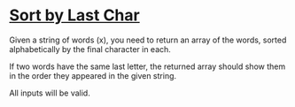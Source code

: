 # [Sort by Last Char](https://www.codewars.com/kata/sort-by-last-char "https://www.codewars.com/kata/57eba158e8ca2c8aba0002a0")

Given a string of words (x), you need to return an array of the words, sorted alphabetically by the final character in each.

If two words have the same last letter, the returned array should show them in the order they appeared in the given string.

All inputs will be valid.